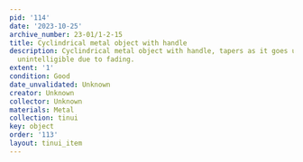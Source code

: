 ```yaml
---
pid: '114'
date: '2023-10-25'
archive_number: 23-01/1-2-15
title: Cyclindrical metal object with handle
description: Cyclindrical metal object with handle, tapers as it goes up. Note attached,
  unintelligible due to fading.
extent: '1'
condition: Good
date_unvalidated: Unknown
creator: Unknown
collector: Unknown
materials: Metal
collection: tinui
key: object
order: '113'
layout: tinui_item
---
```


